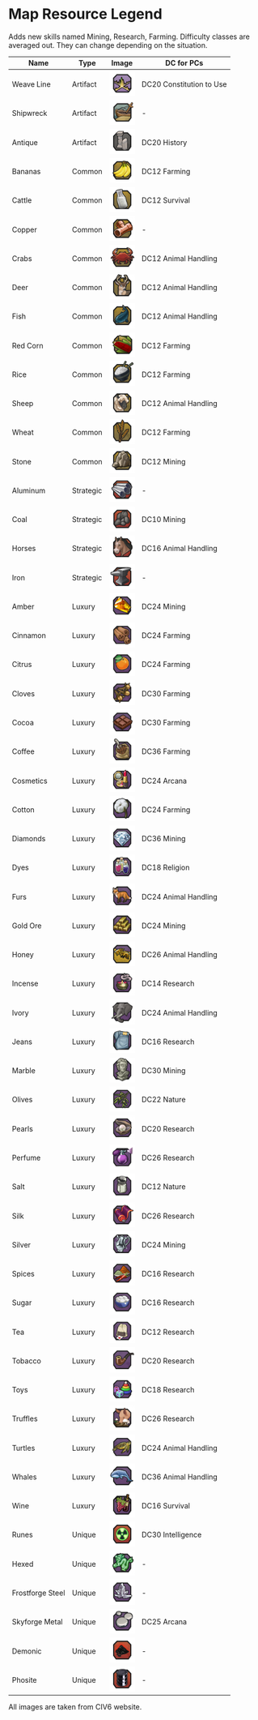 
# Map Resource Legend

Adds new skills named Mining, Research, Farming. Difficulty classes are averaged out. They can change depending on the situation.

|Name | Type | Image | DC for PCs|
|-----|------|-------|-----------|
|Weave Line|Artifact|<img src="./Ley_Line.png" alt="img" width="50"/>|DC20 Constitution to Use|
|Shipwreck|Artifact|<img src="./Shipwreck.png" alt="img" width="50"/>|-|
|Antique|Artifact|<img src="./Antiquity_Site.png" alt="img" width="50"/>|DC20 History|
|Bananas|Common|<img src="./Bananas.png" alt="img" width="50"/>|DC12 Farming|
|Cattle|Common|<img src="./Cattle.png" alt="img" width="50"/>|DC12 Survival|
|Copper|Common|<img src="./Copper.png" alt="img" width="50"/>|-|
|Crabs|Common|<img src="./Crabs.png" alt="img" width="50"/>|DC12 Animal Handling|
|Deer|Common|<img src="./Deer.png" alt="img" width="50"/>|DC12 Animal Handling|
|Fish|Common|<img src="./Fish.png" alt="img" width="50"/>|DC12 Animal Handling|
|Red Corn|Common|<img src="./Maize.png" alt="img" width="50"/>|DC12 Farming|
|Rice|Common|<img src="./Rice.png" alt="img" width="50"/>|DC12 Farming|
|Sheep|Common|<img src="./Sheep.png" alt="img" width="50"/>|DC12 Animal Handling|
|Wheat|Common|<img src="./Wheat.png" alt="img" width="50"/>|DC12 Farming|
|Stone|Common|<img src="./Stone.png" alt="img" width="50"/>|DC12 Mining|
|Aluminum|Strategic|<img src="./Aluminum.png" alt="img" width="50"/>|-|
|Coal|Strategic|<img src="./Coal.png" alt="img" width="50"/>|DC10 Mining|
|Horses|Strategic|<img src="./Horses.png" alt="img" width="50"/>|DC16 Animal Handling|
|Iron|Strategic|<img src="./Iron.png" alt="img" width="50"/>|-|
|Amber|Luxury|<img src="./Amber.png" alt="img" width="50"/>|DC24 Mining|
|Cinnamon|Luxury|<img src="./Cinnamon.png" alt="img" width="50"/>|DC24 Farming|
|Citrus|Luxury|<img src="./Citrus.png" alt="img" width="50"/>|DC24 Farming|
|Cloves|Luxury|<img src="./Cloves.png" alt="img" width="50"/>|DC30 Farming|
|Cocoa|Luxury|<img src="./Cocoa.png" alt="img" width="50"/>|DC30 Farming|
|Coffee|Luxury|<img src="./Coffee.png" alt="img" width="50"/>|DC36 Farming|
|Cosmetics|Luxury|<img src="./Cosmetics.png" alt="img" width="50"/>|DC24 Arcana|
|Cotton|Luxury|<img src="./Cotton.png" alt="img" width="50"/>|DC24 Farming|
|Diamonds|Luxury|<img src="./Diamonds.png" alt="img" width="50"/>|DC36 Mining|
|Dyes|Luxury|<img src="./Dyes.png" alt="img" width="50"/>|DC18 Religion|
|Furs|Luxury|<img src="./Furs.png" alt="img" width="50"/>|DC24 Animal Handling|
|Gold Ore|Luxury|<img src="./Gold_Ore.png" alt="img" width="50"/>|DC24 Mining|
|Honey|Luxury|<img src="./Honey.png" alt="img" width="50"/>|DC26 Animal Handling|
|Incense|Luxury|<img src="./Incense.png" alt="img" width="50"/>|DC14 Research|
|Ivory|Luxury|<img src="./Ivory.png" alt="img" width="50"/>|DC24 Animal Handling|
|Jeans|Luxury|<img src="./Jeans.png" alt="img" width="50"/>|DC16 Research|
|Marble|Luxury|<img src="./Marble.png" alt="img" width="50"/>|DC30 Mining|
|Olives|Luxury|<img src="./Olives.png" alt="img" width="50"/>|DC22 Nature|
|Pearls|Luxury|<img src="./Pearls.png" alt="img" width="50"/>|DC20 Research|
|Perfume|Luxury|<img src="./Perfume.png" alt="img" width="50"/>|DC26 Research|
|Salt|Luxury|<img src="./Salt.png" alt="img" width="50"/>|DC12 Nature|
|Silk|Luxury|<img src="./Silk.png" alt="img" width="50"/>|DC26 Research|
|Silver|Luxury|<img src="./Silver.png" alt="img" width="50"/>|DC24 Mining|
|Spices|Luxury|<img src="./Spices.png" alt="img" width="50"/>|DC16 Research|
|Sugar|Luxury|<img src="./Sugar.png" alt="img" width="50"/>|DC16 Research|
|Tea|Luxury|<img src="./Tea.png" alt="img" width="50"/>|DC12 Research|
|Tobacco|Luxury|<img src="./Tobacco.png" alt="img" width="50"/>|DC20 Research|
|Toys|Luxury|<img src="./Toys.png" alt="img" width="50"/>|DC18 Research|
|Truffles|Luxury|<img src="./Truffles.png" alt="img" width="50"/>|DC26 Research|
|Turtles|Luxury|<img src="./Turtles.png" alt="img" width="50"/>|DC24 Animal Handling|
|Whales|Luxury|<img src="./Whales.png" alt="img" width="50"/>|DC36 Animal Handling|
|Wine|Luxury|<img src="./Wine.png" alt="img" width="50"/>|DC16 Survival|
|Runes|Unique|<img src="./Uranium.png" alt="img" width="50"/>|DC30 Intelligence|
|Hexed|Unique|<img src="./Jade.png" alt="img" width="50"/>|-|
|Frostforge Steel|Unique|<img src="./Gypsum.png" alt="img" width="50"/>|-|
|Skyforge Metal|Unique|<img src="./Mercury.png" alt="img" width="50"/>|DC25 Arcana|
|Demonic|Unique|<img src="./Niter.png" alt="img" width="50"/>|-|
|Phosite|Unique|<img src="./Oil.png" alt="img" width="50"/>|-|

All images are taken from CIV6 website.

